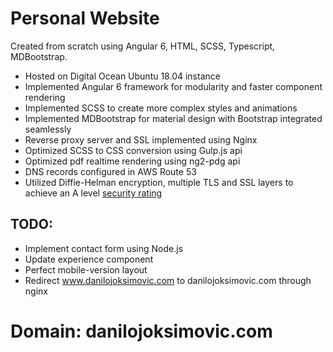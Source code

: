 # Personal Website
Created from scratch using Angular 6, HTML, SCSS, Typescript, MDBootstrap.

* Hosted on Digital Ocean Ubuntu 18.04 instance
* Implemented Angular 6 framework for modularity and faster component rendering
* Implemented SCSS to create more complex styles and animations
* Implemented MDBootstrap for material design with Bootstrap integrated seamlessly
* Reverse proxy server and SSL implemented using Nginx
* Optimized SCSS to CSS conversion using Gulp.js api
* Optimized pdf realtime rendering using ng2-pdg api
* DNS records configured in AWS Route 53
* Utilized Diffie-Helman encryption, multiple TLS and SSL layers to achieve an A level [security rating](https://www.ssllabs.com/ssltest/analyze.html?d=danilojoksimovic.com) 

## TODO:

* Implement contact form using Node.js
* Update experience component
* Perfect mobile-version layout
* Redirect www.danilojoksimovic.com to danilojoksimovic.com through nginx


# Domain: danilojoksimovic.com 
